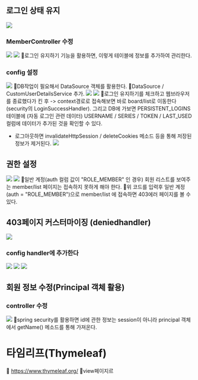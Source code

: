 ## 로그인 상태 유지
![](../image/Pasted%20image%2020240426171430.png)
### MemberController 수정
![](../image/Pasted%20image%2020240426171952.png)
![](../image/Pasted%20image%2020240426172744.png)
📌로그인 유지하기 기능을 활용하면, 이렇게 테이블에 정보를 추가하여 관리한다.

### config 설정
![](../image/Pasted%20image%2020240426173835.png)
📌DB작업이 필요해서 DataSource 객체를 활용한다.
📌DataSource / CustomUserDetailsService 추가.
![](../image/Pasted%20image%2020240426173903.png)
![](../image/Pasted%20image%2020240426174444.png)
📌로그인 유지하기를 체크하고 웹브라우저를 종료했다가 킨 후 -> context경로로 접속해보면 바로 board/list로 이동한다(security의 LoginSuccessHandler). 그리고 DB에 가보면 PERSISTENT_LOGINS 테이블에 (자동 로그인 관련 데이터) USERNAME / SERIES / TOKEN / LAST_USED 컬럼에 데이터가 추가된 것을 확인할 수 있다.
- 로그아웃하면 invalidateHttpSession / deleteCookies 메소드 등을 통해 저장된 정보가 제거된다.
![](../image/Pasted%20image%2020240429093256.png)


## 권한 설정
![](../image/Pasted%20image%2020240429094108.png)
![](../image/Pasted%20image%2020240429093900.png)
📌일반 계정(auth 컬럼 값이 "ROLE_MEMBER" 인 경우) 회원 리스트를 보여주는 member/list 페이지는 접속하지 못하게 해야 한다.
📌위 코드를 입력후 일반 계정(auth = "ROLE_MEMBER")으로 member/list 에 접속하면 403에러 페이지를 볼 수 있다.


## 403페이지 커스터마이징 (deniedhandler)
![](../image/Pasted%20image%2020240429102101.png)
### config handler에 추가한다
![](../image/Pasted%20image%2020240429103125.png)
![](../image/Pasted%20image%2020240429103706.png)
![](../image/Pasted%20image%2020240429104934.png)



## 회원 정보 수정(Principal 객체 활용)
### controller 수정
![](../image/Pasted%20image%2020240429105101.png)
📌spring security를 활용하면 id에 관한 정보는 session이 아니라 principal 객체에서 getName() 메소드를 통해 가져온다.




# 타임리프(Thymeleaf)
📌 https://www.thymeleaf.org/
📌view페이지르
